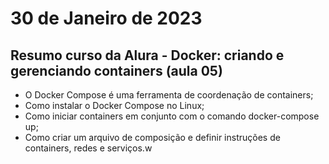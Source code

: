 # 30 de Janeiro de 2023

## Resumo curso da Alura - Docker: criando e gerenciando containers (aula 05)
- O Docker Compose é uma ferramenta de coordenação de containers;
- Como instalar o Docker Compose no Linux;
- Como iniciar containers em conjunto com o comando docker-compose up;
- Como criar um arquivo de composição e definir instruções de containers, redes e serviços.w